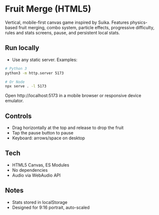 # Fruit Merge (HTML5)

Vertical, mobile-first canvas game inspired by Suika. Features physics-based fruit merging, combo system, particle effects, progressive difficulty, rules and stats screens, pause, and persistent local stats.

## Run locally

- Use any static server. Examples:

```bash
# Python 3
python3 -m http.server 5173

# Or Node
npx serve . -l 5173
```

Open http://localhost:5173 in a mobile browser or responsive device emulator.

## Controls
- Drag horizontally at the top and release to drop the fruit
- Tap the pause button to pause
- Keyboard: arrows/space on desktop

## Tech
- HTML5 Canvas, ES Modules
- No dependencies
- Audio via WebAudio API

## Notes
- Stats stored in localStorage
- Designed for 9:16 portrait, auto-scaled
